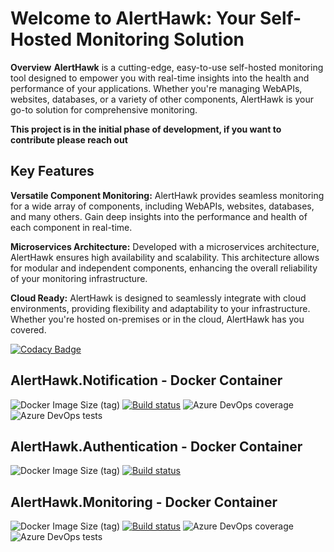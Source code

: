 # Welcome to AlertHawk: Your Self-Hosted Monitoring Solution
**Overview**
**AlertHawk** is a cutting-edge, easy-to-use self-hosted monitoring tool designed to empower you with real-time insights into the health and performance of your applications. Whether you're managing WebAPIs, websites, databases, or a variety of other components, AlertHawk is your go-to solution for comprehensive monitoring.

**This project is in the initial phase of development, if you want to contribute please reach out**

## Key Features
**Versatile Component Monitoring:** AlertHawk provides seamless monitoring for a wide array of components, including WebAPIs, websites, databases, and many others. Gain deep insights into the performance and health of each component in real-time.

**Microservices Architecture:** Developed with a microservices architecture, AlertHawk ensures high availability and scalability. This architecture allows for modular and independent components, enhancing the overall reliability of your monitoring infrastructure.

**Cloud Ready:** AlertHawk is designed to seamlessly integrate with cloud environments, providing flexibility and adaptability to your infrastructure. Whether you're hosted on-premises or in the cloud, AlertHawk has you covered.

[![Codacy Badge](https://app.codacy.com/project/badge/Grade/20da64ba9f9d48abb0733064d2491da4)](https://app.codacy.com/gh/thiagoloureiro/AlertHawk/dashboard?utm_source=gh&utm_medium=referral&utm_content=&utm_campaign=Badge_grade)

## AlertHawk.Notification - Docker Container
![Docker Image Size (tag)](https://img.shields.io/docker/image-size/thiagoguaru/alerthawk.notification/latest)
[![Build status](https://thiagoguaru.visualstudio.com/AlertHawk/_apis/build/status/AlertHawk.Notification%20-%20Docker)](https://thiagoguaru.visualstudio.com/AlertHawk/_build/latest?definitionId=10)
![Azure DevOps coverage](https://img.shields.io/azure-devops/coverage/thiagoguaru/alerthawk/9)
![Azure DevOps tests](https://img.shields.io/azure-devops/tests/thiagoguaru/alerthawk/9)

## AlertHawk.Authentication - Docker Container
![Docker Image Size (tag)](https://img.shields.io/docker/image-size/thiagoguaru/alerthawk.authentication/latest)
[![Build status](https://thiagoguaru.visualstudio.com/AlertHawk/_apis/build/status/AlertHawk.Authentication%20-%20Docker)](https://thiagoguaru.visualstudio.com/AlertHawk/_build/latest?definitionId=14)

## AlertHawk.Monitoring - Docker Container
![Docker Image Size (tag)](https://img.shields.io/docker/image-size/thiagoguaru/alerthawk.monitoring/latest)
[![Build status](https://thiagoguaru.visualstudio.com/AlertHawk/_apis/build/status/AlertHawk.Monitoring%20-%20Docker)](https://thiagoguaru.visualstudio.com/AlertHawk/_build/latest?definitionId=11)
![Azure DevOps coverage](https://img.shields.io/azure-devops/coverage/thiagoguaru/alerthawk/12)
![Azure DevOps tests](https://img.shields.io/azure-devops/tests/thiagoguaru/alerthawk/12)
